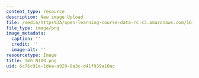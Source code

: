 ```yaml
---
content_type: resource
description: New image Upload
file: /media/https%3A/open-learning-course-data-rc.s3.amazonaws.com/16-90-computational-methods-in-aerospace-engineering-spring-2014/6c76c91e1deaa9298a3cd41f939a10ac_Tmh_N100.png
file_type: image/png
image_metadata:
  caption: ''
  credit: ''
  image-alt: ''
resourcetype: Image
title: Tmh_N100.png
uid: 6c76c91e-1dea-a929-8a3c-d41f939a10ac
---
```

